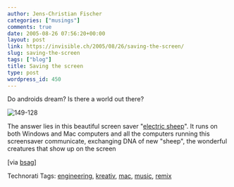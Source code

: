 ```yaml
---
author: Jens-Christian Fischer
categories: ["musings"]
comments: true
date: 2005-08-26 07:56:20+00:00
layout: post
link: https://invisible.ch/2005/08/26/saving-the-screen/
slug: saving-the-screen
tags: ["blog"]
title: Saving the screen
type: post
wordpress_id: 450
---
```



Do androids dream? Is there a world out there? 



![149-128](/149-128.jpg)



The answer lies in this beautiful screen saver "[electric sheep](https://www.electricsheep.org/)". It runs on both Windows and Mac computers and all the computers running this screensaver communicate, exchanging DNA of new "sheep", the wonderful creatures that show up on the screen



[via [bsag](https://www.rousette.org.uk/blog/archives/2005/08/25/electric-sheep/)]





Technorati Tags: [engineering](https://technorati.com/tag/engineering), [kreativ](https://technorati.com/tag/kreativ), [mac](https://technorati.com/tag/mac), [music](https://technorati.com/tag/music), [remix](https://technorati.com/tag/remix)
